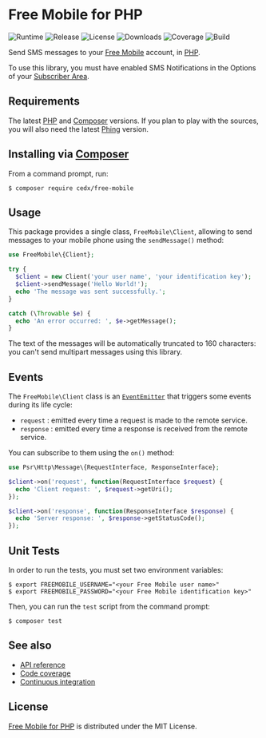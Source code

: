 # Free Mobile for PHP
![Runtime](https://img.shields.io/badge/php-%3E%3D7.0-brightgreen.svg) ![Release](https://img.shields.io/packagist/v/cedx/free-mobile.svg) ![License](https://img.shields.io/packagist/l/cedx/free-mobile.svg) ![Downloads](https://img.shields.io/packagist/dt/cedx/free-mobile.svg) ![Coverage](https://coveralls.io/repos/github/cedx/free-mobile.php/badge.svg) ![Build](https://travis-ci.org/cedx/free-mobile.php.svg)

Send SMS messages to your [Free Mobile](http://mobile.free.fr) account, in [PHP](https://secure.php.net).

To use this library, you must have enabled SMS Notifications in the Options of your [Subscriber Area](https://mobile.free.fr/moncompte).

## Requirements
The latest [PHP](https://secure.php.net) and [Composer](https://getcomposer.org) versions.
If you plan to play with the sources, you will also need the latest [Phing](https://www.phing.info) version.

## Installing via [Composer](https://getcomposer.org)
From a command prompt, run:

```shell
$ composer require cedx/free-mobile
```

## Usage
This package provides a single class, `FreeMobile\Client`, allowing to send messages to your mobile phone using the `sendMessage()` method:

```php
use FreeMobile\{Client};

try {
  $client = new Client('your user name', 'your identification key');
  $client->sendMessage('Hello World!');
  echo 'The message was sent successfully.';
}

catch (\Throwable $e) {
  echo 'An error occurred: ', $e->getMessage();
}
```

The text of the messages will be automatically truncated to 160 characters: you can't send multipart messages using this library.

## Events
The `FreeMobile\Client` class is an [`EventEmitter`](https://github.com/igorw/evenement/blob/master/src/Evenement/EventEmitterInterface.php) that triggers some events during its life cycle:

- `request` : emitted every time a request is made to the remote service.
- `response` : emitted every time a response is received from the remote service.

You can subscribe to them using the `on()` method:

```php
use Psr\Http\Message\{RequestInterface, ResponseInterface};

$client->on('request', function(RequestInterface $request) {
  echo 'Client request: ', $request->getUri();
});

$client->on('response', function(ResponseInterface $response) {
  echo 'Server response: ', $response->getStatusCode();
});
```

## Unit Tests
In order to run the tests, you must set two environment variables:

```shell
$ export FREEMOBILE_USERNAME="<your Free Mobile user name>"
$ export FREEMOBILE_PASSWORD="<your Free Mobile identification key>"
```

Then, you can run the `test` script from the command prompt:

```shell
$ composer test
```

## See also
- [API reference](https://cedx.github.io/free-mobile.php)
- [Code coverage](https://coveralls.io/github/cedx/free-mobile.php)
- [Continuous integration](https://travis-ci.org/cedx/free-mobile.php)

## License
[Free Mobile for PHP](https://github.com/cedx/free-mobile.php) is distributed under the MIT License.
